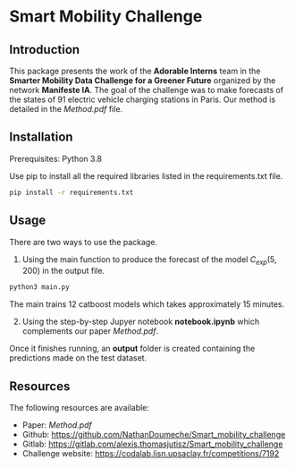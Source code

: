 # Smart Mobility Challenge

## Introduction

This package presents the work of the **Adorable Interns** team in the **Smarter Mobility Data Challenge for a Greener Future** organized by the network **Manifeste IA**. The goal of the challenge was to make forecasts of the states of 91 electric vehicle charging stations in Paris. Our method is detailed in the *Method.pdf* file. 

## Installation

Prerequisites:
Python 3.8

Use pip to install all the required libraries listed in the requirements.txt file.

```bash
pip install -r requirements.txt
```

## Usage

There are two ways to use the package.

1. Using the main function to produce the forecast of the model $C_{exp}(5, 200)$ in the output file.

```bash
python3 main.py
```
The main trains 12 catboost models which takes approximately 15 minutes.

2. Using the step-by-step Jupyer notebook **notebook.ipynb** which complements our paper *Method.pdf*.

Once it finishes running, an **output** folder is created containing the predictions made on the test dataset.

## Resources

The following resources are available:

- Paper: *Method.pdf*
- Github: https://github.com/NathanDoumeche/Smart_mobility_challenge
- Gitlab: https://gitlab.com/alexis.thomasjutisz/Smart_mobility_challenge
- Challenge website: https://codalab.lisn.upsaclay.fr/competitions/7192
